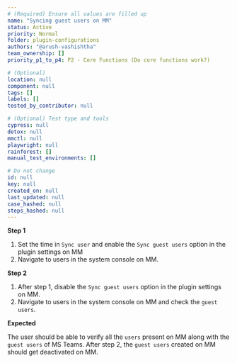 ```yaml
---
# (Required) Ensure all values are filled up
name: "Syncing guest users on MM"
status: Active
priority: Normal
folder: plugin-configurations
authors: "@arush-vashishtha"
team_ownership: []
priority_p1_to_p4: P2 - Core Functions (Do core functions work?)

# (Optional)
location: null
component: null
tags: []
labels: []
tested_by_contributor: null

# (Optional) Test type and tools
cypress: null
detox: null
mmctl: null
playwright: null
rainforest: []
manual_test_environments: []

# Do not change
id: null
key: null
created_on: null
last_updated: null
case_hashed: null
steps_hashed: null
---
```


**Step 1**

1. Set the time in `Sync user` and enable the `Sync guest users` option in the plugin settings on MM
2. Navigate to users in the system console on MM.

**Step 2**

1. After step 1, disable the `Sync guest users` option in the plugin settings on MM.
2. Navigate to users in the system console on MM and check the `guest users`.

**Expected**

The user should be able to verify all the `users` present on MM along with the `guest users` of MS Teams.
After step 2, the `guest users` created on MM should get deactivated on MM.
